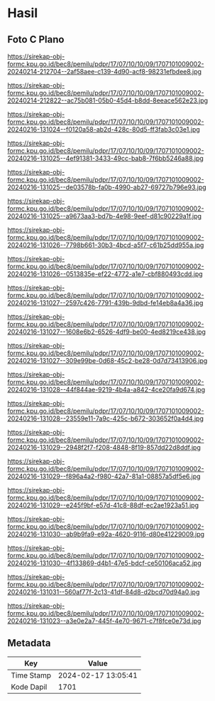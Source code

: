 # Hasil

## Foto C Plano

https://sirekap-obj-formc.kpu.go.id/bec8/pemilu/pdpr/17/07/10/10/09/1707101009002-20240214-212704--2af58aee-c139-4d90-acf8-98231efbdee8.jpg

https://sirekap-obj-formc.kpu.go.id/bec8/pemilu/pdpr/17/07/10/10/09/1707101009002-20240214-212822--ac75b081-05b0-45d4-b8dd-8eeace562e23.jpg

https://sirekap-obj-formc.kpu.go.id/bec8/pemilu/pdpr/17/07/10/10/09/1707101009002-20240216-131024--f0120a58-ab2d-428c-80d5-ff3fab3c03e1.jpg

https://sirekap-obj-formc.kpu.go.id/bec8/pemilu/pdpr/17/07/10/10/09/1707101009002-20240216-131025--4ef91381-3433-49cc-bab8-7f6bb5246a88.jpg

https://sirekap-obj-formc.kpu.go.id/bec8/pemilu/pdpr/17/07/10/10/09/1707101009002-20240216-131025--de03578b-fa0b-4990-ab27-69727b796e93.jpg

https://sirekap-obj-formc.kpu.go.id/bec8/pemilu/pdpr/17/07/10/10/09/1707101009002-20240216-131025--a9673aa3-bd7b-4e98-9eef-d81c90229a1f.jpg

https://sirekap-obj-formc.kpu.go.id/bec8/pemilu/pdpr/17/07/10/10/09/1707101009002-20240216-131026--7798b661-30b3-4bcd-a5f7-c61b25dd955a.jpg

https://sirekap-obj-formc.kpu.go.id/bec8/pemilu/pdpr/17/07/10/10/09/1707101009002-20240216-131026--0513835e-ef22-4772-a1e7-cbf880493cdd.jpg

https://sirekap-obj-formc.kpu.go.id/bec8/pemilu/pdpr/17/07/10/10/09/1707101009002-20240216-131027--2597c426-7791-439b-9dbd-fe14eb8a4a36.jpg

https://sirekap-obj-formc.kpu.go.id/bec8/pemilu/pdpr/17/07/10/10/09/1707101009002-20240216-131027--1608e6b2-6526-4df9-be00-4ed8219ce438.jpg

https://sirekap-obj-formc.kpu.go.id/bec8/pemilu/pdpr/17/07/10/10/09/1707101009002-20240216-131027--309e99be-0d68-45c2-be28-0d7d73413906.jpg

https://sirekap-obj-formc.kpu.go.id/bec8/pemilu/pdpr/17/07/10/10/09/1707101009002-20240216-131028--44f844ae-9219-4b4a-a842-4ce20fa9d674.jpg

https://sirekap-obj-formc.kpu.go.id/bec8/pemilu/pdpr/17/07/10/10/09/1707101009002-20240216-131028--23559e11-7a9c-425c-b672-303652f0a4d4.jpg

https://sirekap-obj-formc.kpu.go.id/bec8/pemilu/pdpr/17/07/10/10/09/1707101009002-20240216-131029--2948f2f7-f208-4848-8f19-857dd22d8ddf.jpg

https://sirekap-obj-formc.kpu.go.id/bec8/pemilu/pdpr/17/07/10/10/09/1707101009002-20240216-131029--f896a4a2-f980-42a7-81a1-08857a5df5e6.jpg

https://sirekap-obj-formc.kpu.go.id/bec8/pemilu/pdpr/17/07/10/10/09/1707101009002-20240216-131029--e245f9bf-e57d-41c8-88df-ec2ae1923a51.jpg

https://sirekap-obj-formc.kpu.go.id/bec8/pemilu/pdpr/17/07/10/10/09/1707101009002-20240216-131030--ab9b9fa9-e92a-4620-9116-d80e41229009.jpg

https://sirekap-obj-formc.kpu.go.id/bec8/pemilu/pdpr/17/07/10/10/09/1707101009002-20240216-131030--4f133869-d4b1-47e5-bdcf-ce50106aca52.jpg

https://sirekap-obj-formc.kpu.go.id/bec8/pemilu/pdpr/17/07/10/10/09/1707101009002-20240216-131031--560af77f-2c13-41df-84d8-d2bcd70d94a0.jpg

https://sirekap-obj-formc.kpu.go.id/bec8/pemilu/pdpr/17/07/10/10/09/1707101009002-20240216-131023--a3e0e2a7-445f-4e70-9671-c7f8fce0e73d.jpg


## Metadata

| Key        | Value               |
| ---------- | ------------------- |
| Time Stamp | 2024-02-17 13:05:41 |
| Kode Dapil | 1701                |



